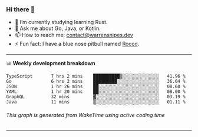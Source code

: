 ### Hi there 👋

- 🌱 I’m currently studying learning Rust.
- 💬 Ask me about Go, Java, or Kotlin.
- 📫 How to reach me: contact@warrensnipes.dev
- ⚡ Fun fact: I have a blue nose pitbull named [Rocco](https://i.imgur.com/iLsSCKu.jpg).

-------

📊 **Weekly development breakdown**
<!--START_SECTION:waka-->

```text
TypeScript       7 hrs 2 mins    ██████████▒░░░░░░░░░░░░░░   41.96 %
Go               6 hrs 2 mins    █████████░░░░░░░░░░░░░░░░   36.04 %
JSON             1 hr 26 mins    ██░░░░░░░░░░░░░░░░░░░░░░░   08.60 %
YAML             1 hr 20 mins    ██░░░░░░░░░░░░░░░░░░░░░░░   08.00 %
GraphQL          32 mins         ▓░░░░░░░░░░░░░░░░░░░░░░░░   03.19 %
Java             11 mins         ▒░░░░░░░░░░░░░░░░░░░░░░░░   01.11 %
```

<!--END_SECTION:waka-->
###### *This graph is generated from WakeTime using active coding time*
-------
